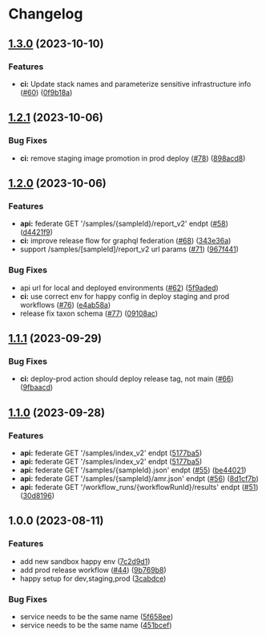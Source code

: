 # Changelog

## [1.3.0](https://github.com/chanzuckerberg/czid-graphql-federation-server/compare/v1.2.1...v1.3.0) (2023-10-10)


### Features

* **ci:** Update stack names and parameterize sensitive infrastructure info ([#60](https://github.com/chanzuckerberg/czid-graphql-federation-server/issues/60)) ([0f9b18a](https://github.com/chanzuckerberg/czid-graphql-federation-server/commit/0f9b18a77596a9ac23ba81db8d11e01435b7a791))

## [1.2.1](https://github.com/chanzuckerberg/czid-graphql-federation-server/compare/v1.2.0...v1.2.1) (2023-10-06)


### Bug Fixes

* **ci:** remove staging image promotion in prod deploy  ([#78](https://github.com/chanzuckerberg/czid-graphql-federation-server/issues/78)) ([898acd8](https://github.com/chanzuckerberg/czid-graphql-federation-server/commit/898acd80daa7b14252aa4e04d2d601b91e989528))

## [1.2.0](https://github.com/chanzuckerberg/czid-graphql-federation-server/compare/v1.1.1...v1.2.0) (2023-10-06)


### Features

* **api:** federate GET '/samples/{sampleId}/report_v2' endpt  ([#58](https://github.com/chanzuckerberg/czid-graphql-federation-server/issues/58)) ([d4421f9](https://github.com/chanzuckerberg/czid-graphql-federation-server/commit/d4421f92ace8eb42970d078957969c608b726440))
* **ci:** improve release flow for graphql federation ([#68](https://github.com/chanzuckerberg/czid-graphql-federation-server/issues/68)) ([343e36a](https://github.com/chanzuckerberg/czid-graphql-federation-server/commit/343e36a9f17dbd93fe9f107991f5e561d027031d))
* support /samples/[sampleId]/report_v2 url params ([#71](https://github.com/chanzuckerberg/czid-graphql-federation-server/issues/71)) ([967f441](https://github.com/chanzuckerberg/czid-graphql-federation-server/commit/967f441bb96ffd0f8cb86643e34a190406b17bf7))


### Bug Fixes

* api url for local and deployed environments ([#62](https://github.com/chanzuckerberg/czid-graphql-federation-server/issues/62)) ([5f9aded](https://github.com/chanzuckerberg/czid-graphql-federation-server/commit/5f9aded1b864261825d057e81e2de114845483ab))
* **ci:** use correct env for happy config in deploy staging and prod workflows ([#76](https://github.com/chanzuckerberg/czid-graphql-federation-server/issues/76)) ([e4ab58a](https://github.com/chanzuckerberg/czid-graphql-federation-server/commit/e4ab58a5abba24ef2efc5db76a9276dee20ae5a4))
* release fix taxon schema ([#77](https://github.com/chanzuckerberg/czid-graphql-federation-server/issues/77)) ([09108ac](https://github.com/chanzuckerberg/czid-graphql-federation-server/commit/09108ac5717cca3094eb12652a3a84788835a5a4))

## [1.1.1](https://github.com/chanzuckerberg/czid-graphql-federation-server/compare/v1.1.0...v1.1.1) (2023-09-29)


### Bug Fixes

* **ci:** deploy-prod action should deploy release tag, not main ([#66](https://github.com/chanzuckerberg/czid-graphql-federation-server/issues/66)) ([9fbaacd](https://github.com/chanzuckerberg/czid-graphql-federation-server/commit/9fbaacd119cabb9ec061dbad800086e1a361369e))

## [1.1.0](https://github.com/chanzuckerberg/czid-graphql-federation-server/compare/v1.0.0...v1.1.0) (2023-09-28)


### Features

* **api:** federate GET  '/samples/index_v2' endpt ([5177ba5](https://github.com/chanzuckerberg/czid-graphql-federation-server/commit/5177ba512de544b7cd3d552f2bbde6e6c48333ba))
* **api:** federate GET  '/samples/index_v2' endpt ([5177ba5](https://github.com/chanzuckerberg/czid-graphql-federation-server/commit/5177ba512de544b7cd3d552f2bbde6e6c48333ba))
* **api:** federate GET '/samples/{sampleId}.json' endpt ([#55](https://github.com/chanzuckerberg/czid-graphql-federation-server/issues/55)) ([be44021](https://github.com/chanzuckerberg/czid-graphql-federation-server/commit/be440216ac0ddb1c06166e1158c998498afa3c49))
* **api:** federate GET '/samples/{sampleId}/amr.json' endpt ([#56](https://github.com/chanzuckerberg/czid-graphql-federation-server/issues/56)) ([8d1cf7b](https://github.com/chanzuckerberg/czid-graphql-federation-server/commit/8d1cf7b66dbea095f67df71d5ccc23256866debd))
* **api:** federate GET '/workflow_runs/{workflowRunId}/results' endpt ([#51](https://github.com/chanzuckerberg/czid-graphql-federation-server/issues/51)) ([30d8196](https://github.com/chanzuckerberg/czid-graphql-federation-server/commit/30d81962b54be6966352fdf7dedadaaf8ae5de5b))

## 1.0.0 (2023-08-11)


### Features

* add new sandbox happy env ([7c2d9d1](https://github.com/chanzuckerberg/czid-graphql-federation-server/commit/7c2d9d116af23c013ed3ae4b9d617d6831d824ba))
* add prod release workflow ([#44](https://github.com/chanzuckerberg/czid-graphql-federation-server/issues/44)) ([9b769b8](https://github.com/chanzuckerberg/czid-graphql-federation-server/commit/9b769b871f707fc49fae78be6280e903bff5ea6b))
* happy setup for dev,staging,prod ([3cabdce](https://github.com/chanzuckerberg/czid-graphql-federation-server/commit/3cabdce32a63ab7b2f5a56f5311244bebd775769))


### Bug Fixes

* service needs to be the same name ([5f658ee](https://github.com/chanzuckerberg/czid-graphql-federation-server/commit/5f658eeef6272ad29bd9ed89da769f9698704e07))
* service needs to be the same name ([451bcef](https://github.com/chanzuckerberg/czid-graphql-federation-server/commit/451bcefd97aed402c8ebcd803bdc8df004642ed1))
